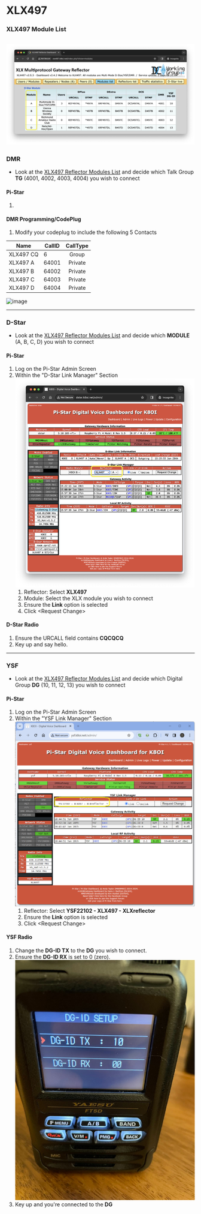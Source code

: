 # XLX497
### XLX497 Module List
![XLX497 Module List](https://github.com/k8oi/XLX497/blob/main/XLX497%20Module%20List%20Screenshot.png)
---
### DMR
  - Look at the [XLX497 Reflector Modules List](http://xlx497.k8oi.net/index.php?show=modules) and decide which Talk Group **TG** (4001, 4002, 4003, 4004) you wish to connect
#### Pi-Star
1.
#### DMR Programming/CodePlug
1. Modify your codeplug to include the following 5 Contacts

| Name | CallID | CallType |
| ---------- | ------- | :---: |
| XLX497 CQ | 6 | Group |
| XLX497 A | 64001 | Private |
| XLX497 B | 64002 | Private |
| XLX497 C | 64003 | Private |
| XLX497 D | 64004 | Private |

![image](https://github.com/k8oi/XLX497/assets/42382915/13019766-7efa-409c-9d25-8e1f62d98c2f)

---
### D-Star
  - Look at the [XLX497 Reflector Modules List](http://xlx497.k8oi.net/index.php?show=modules) and decide which **MODULE** (A, B, C, D) you wish to connect
#### Pi-Star
1. Log on the Pi-Star Admin Screen
2. Within the "D-Star Link Manager" Section
![D-Star Pi-Star](https://github.com/k8oi/XLX497/blob/main/XLX497%20D-Star%20Pi-Star%20Link%20Screenshot.png)
    1. Reflector: Select **XLX497**
    2. Module: Select the XLX module you wish to connect
    3. Ensure the **Link** option is selected
    4. Click \<Request Change\>
#### D-Star Radio
1. Ensure the URCALL field contains **CQCQCQ**
2. Key up and say hello.
---
### YSF
  - Look at the [XLX497 Reflector Modules List](http://xlx497.k8oi.net/index.php?show=modules) and decide which Digital Group **DG** (10, 11, 12, 13) you wish to connect
#### Pi-Star
1. Log on the Pi-Star Admin Screen
2. Within the "YSF Link Manager" Section
![YSF Pi-Star](https://github.com/k8oi/XLX497/blob/main/XLX497%20YSF%20Pi-Star%20Link%20Screen%20Configuration.png)
    1. Reflector: Select **YSF22102 - XLX497 - XLXreflector**
    2. Ensure the **Link** option is selected
    3. Click \<Request Change\>
#### YSF Radio
1. Change the **DG-ID TX** to the **DG** you wish to connect.
2. Ensure the **DG-ID RX** is set to 0 (zero).
![YSF Radio DG-ID](https://github.com/k8oi/XLX497/blob/main/YSF%20Radio%20-%20Set%20DG-ID%20TX.png)
4. Key up and you're connected to the **DG**
